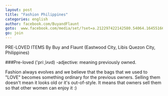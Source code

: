 ```yaml
---
layout: post
title: "Fashion Philippines"
categories: english
author: facebook.com/BuyandFlaunt
goto:  www.facebook.com/media/set/?set=a.212297422142580.54064.164551660250490&type=3
go: join
---
```

PRE-LOVED ITEMS
By Buy and Flaunt 
(Eastwood City, Libis Quezon City, Philippines)

###Pre-loved ('priːˌlʌvd) -adjective: meaning previously owned.

Fashion always evolves and we believe that the bags that we used to "LOVE" becomes something ordinary for the previous owners. Selling them doesn't mean it looks old or it's out-of-style. It means that owners sell them so that other women can enjoy it :)

